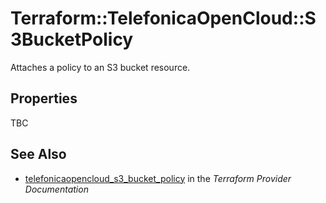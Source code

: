 # Terraform::TelefonicaOpenCloud::S3BucketPolicy

Attaches a policy to an S3 bucket resource.

## Properties

TBC

## See Also

* [telefonicaopencloud_s3_bucket_policy](https://www.terraform.io/docs/providers/telefonicaopencloud/r/s3_bucket_policy.html) in the _Terraform Provider Documentation_